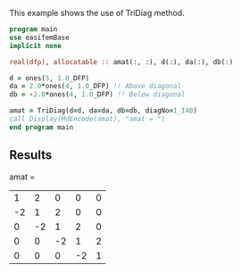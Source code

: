 This example shows the use of TriDiag method.

```fortran
program main
use easifemBase
implicit none

real(dfp), allocatable :: amat(:, :), d(:), da(:), db(:)

d = ones(5, 1.0_DFP)
da = 2.0*ones(4, 1.0_DFP) !! Above diagonal
db = -2.0*ones(4, 1.0_DFP) !! Below diagonal

amat = TriDiag(d=d, da=da, db=db, diagNo=1_I4B)
call Display(MdEncode(amat), "amat = ")
end program main 
```

## Results

amat =

|  |  |  |  |  |
|  --- |  --- |  --- |  --- |  --- |
| 1 | 2 | 0 | 0 | 0 |
| -2 | 1 | 2 | 0 | 0 |
| 0 | -2 | 1 | 2 | 0 |
| 0 | 0 | -2 | 1 | 2 |
| 0 | 0 | 0 | -2 | 1 |
